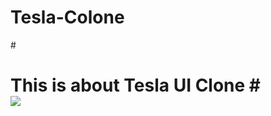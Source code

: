 # Tesla-Colone
#<h1>This is about Tesla UI Clone
#<br/>
  <img src="https://user-images.githubusercontent.com/73703231/160417435-84f275f4-db46-417a-a579-d5e5961fa519.jpg" style="width:20 , height:20"/>

